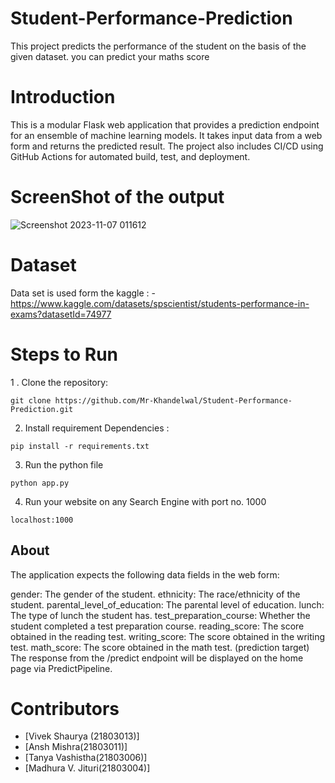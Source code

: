 # Student-Performance-Prediction
This project predicts the performance of the student on the basis of the given dataset. you can predict your maths score 
# Introduction
This is a modular Flask web application that provides a prediction endpoint for an ensemble of machine learning models. It takes input data from a web form and returns the predicted result.
The project also includes CI/CD using GitHub Actions for automated build, test, and deployment.
# ScreenShot of the output
![Screenshot 2023-11-07 011612](https://github.com/Mr-Khandelwal/Student-Performance-Prediction/assets/112819492/a4c9571a-fa93-4537-9472-ffcbbd90cee1)

# Dataset 
Data set is used form the kaggle : - https://www.kaggle.com/datasets/spscientist/students-performance-in-exams?datasetId=74977

# Steps to Run 
1 . Clone the repository:
```
git clone https://github.com/Mr-Khandelwal/Student-Performance-Prediction.git
```
2. Install requirement Dependencies :
```
pip install -r requirements.txt
```
3. Run the python file
```
python app.py
```
4. Run your website on any Search Engine with port no. 1000
```
localhost:1000
```
## About
The application expects the following data fields in the web form:

gender: The gender of the student.
ethnicity: The race/ethnicity of the student. parental_level_of_education: The parental level of education.
lunch: The type of lunch the student has.
test_preparation_course: Whether the student completed a test preparation course.
reading_score: The score obtained in the reading test.
writing_score: The score obtained in the writing test.
math_score: The score obtained in the math test. (prediction target)
The response from the /predict endpoint will be displayed on the home page via PredictPipeline.

# Contributors

- [Vivek Shaurya (21803013)]
- [Ansh Mishra(21803011)]
- [Tanya Vashistha(21803006)]
- [Madhura V. Jituri(21803004)]

